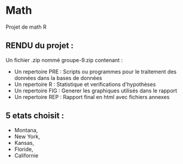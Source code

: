 # Math
Projet de math R


## RENDU du projet : 
Un fichier .zip nommé groupe-9.zip contenant : 
* Un repertoire PRE : Scripts ou programmes pour le traitement des données dans la bases de données
* Un repertoire R : Statistique et verifications d'hypothèses
* Un repertoire FIG : Generer les graphiques utilisés dans le rapport 
* Un repertoire REP : Rapport final en html avec fichiers annexes

## 5 etats choisit : 
* Montana, 
* New York, 
* Kansas, 
* Floride, 
* Californie
